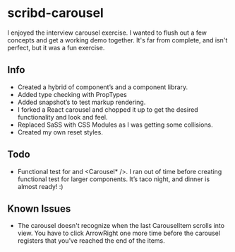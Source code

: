 # scribd-carousel

I enjoyed the interview carousel exercise. I wanted to flush out a few concepts and get a working demo together. It's far from complete, and isn't perfect, but it was a fun exercise.

## Info
- Created a hybrid of component’s and a component library.
- Added type checking with PropTypes
- Added snapshot’s to test markup rendering.
- I forked a React carousel and chopped it up to get the desired functionality and look and feel.
- Replaced SaSS with CSS Modules as I was getting some collisions.
- Created my own reset styles.

## Todo
- Functional test for <App /> and <Carousel* />. I ran out of time before creating functional test for larger components. It’s taco night, and dinner is almost ready! :)

## Known Issues
- The carousel doesn't recognize when the last CarouselItem scrolls into view. You have to click ArrowRight one more time before the carousel registers that you’ve reached the end of the items.
